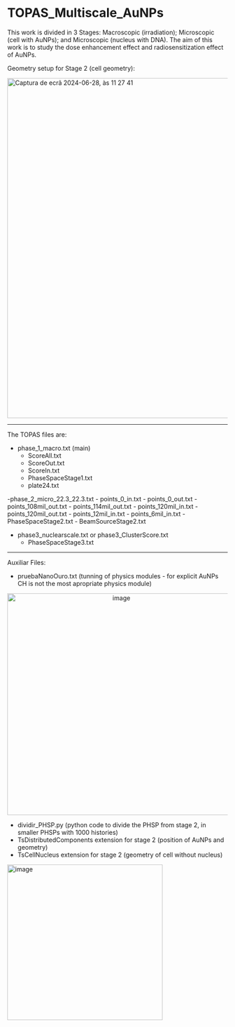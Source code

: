 # TOPAS_Multiscale_AuNPs

This work is divided in 3 Stages: Macroscopic (irradiation); Microscopic (cell with AuNPs); and Microscopic (nucleus with DNA). The aim of this work is to study the dose enhancement effect and radiosensitization effect of AuNPs.

Geometry setup for Stage 2 (cell geometry):

<img width="776" alt="Captura de ecrã 2024-06-28, às 11 27 41" src="https://github.com/InesGS-hub/TOPAS_Multiscale_AuNPs/assets/174004445/80f3a521-4f94-4609-a9a6-7f6b478f0b0b">

___________________________________________________________________________________________________________________
The TOPAS files are: 
  - phase_1_macro.txt (main)
      - ScoreAll.txt
      - ScoreOut.txt
      - ScoreIn.txt
      - PhaseSpaceStage1.txt
      - plate24.txt
  
  -phase_2_micro_22.3_22.3.txt
      - points_0_in.txt
      - points_0_out.txt
      - points_108mil_out.txt
      - points_114mil_out.txt
      - points_120mil_in.txt
      - points_120mil_out.txt
      - points_12mil_in.txt
      - points_6mil_in.txt
      - PhaseSpaceStage2.txt
      - BeamSourceStage2.txt

  - phase3_nuclearscale.txt or phase3_ClusterScore.txt
      - PhaseSpaceStage3.txt
___________________________________________________________________________________________________________________
Auxiliar Files:
  - pruebaNanoOuro.txt (tunning of physics modules - for explicit AuNPs CH is not the most apropriate physics module)

<p align="center">
  <img width="506" alt="image" src="https://github.com/InesGS-hub/TOPAS_Multiscale_AuNPs/assets/174004445/af0afb9e-111b-46ee-a17d-99e14eefd59c">
</p>
   
  - dividir_PHSP.py (python code to divide the PHSP from stage 2, in smaller PHSPs with 1000 histories)
  - TsDistributedComponents extension for stage 2 (position of AuNPs and geometry)
  - TsCellNucleus extension for stage 2 (geometry of cell without nucleus)

<img width="355" alt="image" src="https://github.com/InesGS-hub/TOPAS_Multiscale_AuNPs/assets/174004445/25fd821f-6015-4b9e-8e3d-dc5339c5427e">


    
